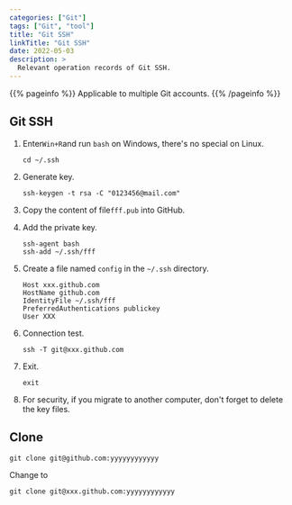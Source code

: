 ```yaml
---
categories: ["Git"]
tags: ["Git", "tool"]
title: "Git SSH"
linkTitle: "Git SSH"
date: 2022-05-03
description: >
  Relevant operation records of Git SSH.
---
```


{{% pageinfo %}}
Applicable to multiple Git accounts.
{{% /pageinfo %}}

## Git SSH

1. Enter`Win+R`and run `bash` on Windows, there's no special on Linux.

   ```shell
   cd ~/.ssh
   ```

2. Generate key.

   ```shell
   ssh-keygen -t rsa -C "0123456@mail.com"
   ```

3. Copy the content of file`fff.pub` into GitHub.

4. Add the private key.

   ```shell
   ssh-agent bash
   ssh-add ~/.ssh/fff
   ```

5. Create a file named `config` in the `~/.ssh` directory.

   ```
   Host xxx.github.com
   HostName github.com
   IdentityFile ~/.ssh/fff
   PreferredAuthentications publickey
   User XXX
   ```

6. Connection test.

   ```shell
   ssh -T git@xxx.github.com
   ```

7. Exit.

   ```shell
   exit
   ```
   
8. For security, if you migrate to another computer, don't forget to delete the key files.

## Clone

```shell
git clone git@github.com:yyyyyyyyyyyy
```

Change to

```shell
git clone git@xxx.github.com:yyyyyyyyyyyy
```

